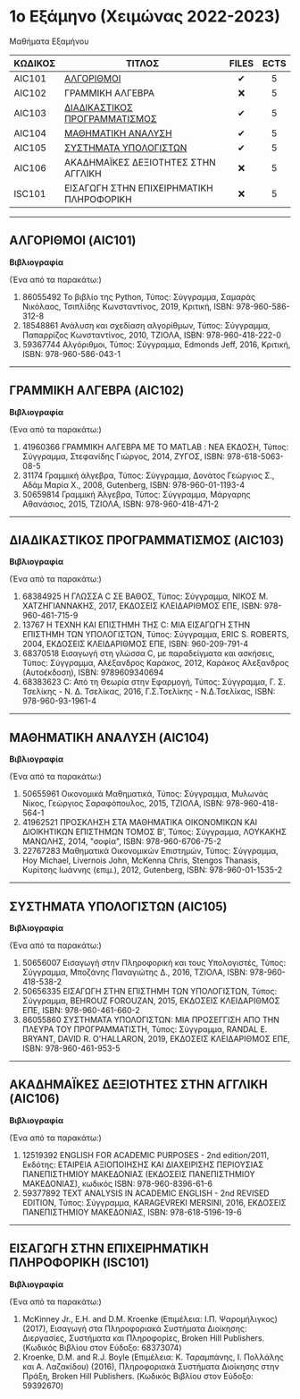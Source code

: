 # 1ο Εξάμηνο (Χειμώνας 2022-2023)

Μαθήματα Εξαμήνου

| ΚΩΔΙΚΟΣ      | ΤΙΤΛΟΣ                                | FILES | ECTS |
| --------- | ------------------------------------ | :----: | :--: |
| AIC101 | [ΑΛΓΟΡΙΘΜΟΙ](/Semester1/Algorithms)              | ✔    | 5    |
| AIC102 | ΓΡΑΜΜΙΚΗ ΑΛΓΕΒΡΑ    | ❌ | 5    |
| AIC103 | [ΔΙΑΔΙΚΑΣΤΙΚΟΣ ΠΡΟΓΡΑΜΜΑΤΙΣΜΟΣ](/Semester1/Procedural%20Programming)                       | ✔  | 5    |
| AIC104 | [ΜΑΘΗΜΑΤΙΚΗ ΑΝΑΛΥΣΗ](/Semester1/Mathematical%20Analysis)                 | ✔    | 5    |
| AIC105 | [ΣΥΣΤΗΜΑΤΑ ΥΠΟΛΟΓΙΣΤΩΝ](/Semester1/Computer%20Systems)    | ✔ | 5    |
| AIC106 | ΑΚΑΔΗΜΑΪΚΕΣ ΔΕΞΙΟΤΗΤΕΣ ΣΤΗΝ ΑΓΓΛΙΚΗ                | ❌    | 5    |
| ISC101 | ΕΙΣΑΓΩΓΗ ΣΤΗΝ ΕΠΙΧΕΙΡΗΜΑΤΙΚΗ ΠΛΗΡΟΦΟΡΙΚΗ                | ❌    | 5    |

***

## ΑΛΓΟΡΙΘΜΟΙ (AIC101)
**Βιβλιογραφία**

(Ένα από τα παρακάτω:)

1. 86055492 Το βιβλίο της Python, Τύπος: Σύγγραμμα, Σαμαράς Νικόλαος, Τσιπλίδης Κωνσταντίνος, 2019, Κριτική, ISBN: 978-960-586-312-8
2. 18548861 Ανάλυση και σχεδίαση αλγορίθμων, Τύπος: Σύγγραμμα, Παπαρρίζος Κωνσταντίνος, 2010, ΤΖΙΟΛΑ, ISBN: 978-960-418-222-0 
3. 59367744 Αλγόριθμοι, Τύπος: Σύγγραμμα, Edmonds Jeff, 2016, Κριτική, ISBN: 978-960-586-043-1
***
## ΓΡΑΜΜΙΚΗ ΑΛΓΕΒΡΑ (AIC102)
**Βιβλιογραφία**

(Ένα από τα παρακάτω:)

1. 41960366 ΓΡΑΜΜΙΚΗ ΑΛΓΕΒΡΑ ΜΕ ΤΟ MATLAB : ΝΕΑ ΕΚΔΟΣΗ, Τύπος: Σύγγραμμα, Στεφανίδης Γιώργος, 2014, ΖΥΓΟΣ, ISBN: 978-618-5063-08-5
2. 31174 Γραμμική άλγεβρα, Τύπος: Σύγγραμμα, Δονάτος Γεώργιος Σ., Αδάμ Μαρία Χ., 2008, Gutenberg, ISBN: 978-960-01-1193-4
3. 50659814 Γραμμική Άλγεβρα, Τύπος: Σύγγραμμα, Μάργαρης Αθανάσιος, 2015, ΤΖΙΟΛΑ, ISBN: 978-960-418-471-2
***
## ΔΙΑΔΙΚΑΣΤΙΚΟΣ ΠΡΟΓΡΑΜΜΑΤΙΣΜΟΣ (AIC103)
**Βιβλιογραφία**

(Ένα από τα παρακάτω:)

1. 68384925 Η ΓΛΩΣΣΑ C ΣΕ ΒΑΘΟΣ, Τύπος: Σύγγραμμα, ΝΙΚΟΣ Μ. ΧΑΤΖΗΓΙΑΝΝΑΚΗΣ, 2017, ΕΚΔΟΣΕΙΣ ΚΛΕΙΔΑΡΙΘΜΟΣ ΕΠΕ, ISBN: 978-960-461-715-9
2. 13767 Η ΤΕΧΝΗ ΚΑΙ ΕΠΙΣΤΗΜΗ ΤΗΣ C: ΜΙΑ ΕΙΣΑΓΩΓΗ ΣΤΗΝ ΕΠΙΣΤΗΜΗ ΤΩΝ ΥΠΟΛΟΓΙΣΤΩΝ, Τύπος: Σύγγραμμα, ERIC S. ROBERTS, 2004, ΕΚΔΟΣΕΙΣ ΚΛΕΙΔΑΡΙΘΜΟΣ ΕΠΕ, ISBN: 960-209-791-4
3. 68370518 Εισαγωγή στη γλώσσα C, με παραδείγματα και ασκήσεις, Τύπος: Σύγγραμμα, Αλέξανδρος Καράκος, 2012, Καράκος Αλεξανδρος (Αυτοέκδοση), ISBN: 9789609340694
4. 68383623 C: Από τη Θεωρία στην Εφαρμογή, Τύπος: Σύγγραμμα, Γ. Σ. Τσελίκης - Ν. Δ. Τσελίκας, 2016, Γ.Σ.Τσελίκης - Ν.Δ.Τσελίκας, ISBN: 978-960-93-1961-4
***
## ΜΑΘΗΜΑΤΙΚΗ ΑΝΑΛΥΣΗ (AIC104)
**Βιβλιογραφία**

(Ένα από τα παρακάτω:)

1. 50655961 Οικονομικά Μαθηματικά, Τύπος: Σύγγραμμα, Μυλωνάς Νίκος, Γεώργιος Σαραφόπουλος, 2015, ΤΖΙΟΛΑ, ISBN: 978-960-418-564-1
2. 41962521 ΠΡΟΣΚΛΗΣΗ ΣΤΑ ΜΑΘΗΜΑΤΙΚΑ ΟΙΚΟΝΟΜΙΚΩΝ ΚΑΙ ΔΙΟΙΚΗΤΙΚΩΝ ΕΠΙΣΤΗΜΩΝ ΤΟΜΟΣ Β', Τύπος: Σύγγραμμα, ΛΟΥΚΑΚΗΣ ΜΑΝΩΛΗΣ, 2014, "σοφία", ISBN: 978-960-6706-75-2
3. 22767283 Μαθηματικά Οικονομικών Επιστημών, Τύπος: Σύγγραμμα, Hoy Michael, Livernois John, McKenna Chris, Stengos Thanasis, Κυρίτσης Ιωάννης (επιμ.), 2012, Gutenberg, ISBN: 978-960-01-1535-2
***
## ΣΥΣΤΗΜΑΤΑ ΥΠΟΛΟΓΙΣΤΩΝ (AIC105)
**Βιβλιογραφία**

(Ένα από τα παρακάτω:)

1. 50656007 Εισαγωγή στην Πληροφορική και τους Υπολογιστές, Τύπος: Σύγγραμμα, Μποζάνης Παναγιώτης Δ., 2016, ΤΖΙΟΛΑ, ISBN: 978-960-418-538-2
2. 50656335 ΕΙΣΑΓΩΓΗ ΣΤΗΝ ΕΠΙΣΤΗΜΗ ΤΩΝ ΥΠΟΛΟΓΙΣΤΩΝ, Τύπος: Σύγγραμμα, BEHROUZ FOROUZAN, 2015, ΕΚΔΟΣΕΙΣ ΚΛΕΙΔΑΡΙΘΜΟΣ ΕΠΕ, ISBN: 978-960-461-660-2
3. 86055860 ΣΥΣΤΗΜΑΤΑ ΥΠΟΛΟΓΙΣΤΩΝ: ΜΙΑ ΠΡΟΣΕΓΓΙΣΗ ΑΠΟ ΤΗΝ ΠΛΕΥΡΑ ΤΟΥ ΠΡΟΓΡΑΜΜΑΤΙΣΤΗ, Τύπος: Σύγγραμμα, RANDAL E. BRYANT, DAVID R. O'HALLARON, 2019, ΕΚΔΟΣΕΙΣ ΚΛΕΙΔΑΡΙΘΜΟΣ ΕΠΕ, ISBN: 978-960-461-953-5
***
## ΑΚΑΔΗΜΑΪΚΕΣ ΔΕΞΙΟΤΗΤΕΣ ΣΤΗΝ ΑΓΓΛΙΚΗ (AIC106)
**Βιβλιογραφία**

(Ένα από τα παρακάτω:)

1. 12519392 ENGLISH FOR ACADEMIC PURPOSES - 2nd edition/2011, Εκδότης: ΕΤΑΙΡΕΙΑ ΑΞΙΟΠΟΙΗΣΗΣ ΚΑΙ ΔΙΑΧΕΙΡΙΣΗΣ ΠΕΡΙΟΥΣΙΑΣ ΠΑΝΕΠΙΣΤΗΜΙΟΥ ΜΑΚΕΔΟΝΙΑΣ (ΕΚΔΟΣΕΙΣ ΠΑΝΕΠΙΣΤΗΜΙΟΥ ΜΑΚΕΔΟΝΙΑΣ), κωδικός ISBN: 978-960-8396-61-6
2. 59377892 TEXT ANALYSIS IN ACADEMIC ENGLISH - 2nd REVISED EDITION, Τύπος: Σύγγραμμα, KARAGEVREKI MERSINI, 2016, ΕΚΔΟΣΕΙΣ ΠΑΝΕΠΙΣΤΗΜΙΟΥ ΜΑΚΕΔΟΝΙΑΣ, ISBN: 978-618-5196-19-6
***
## ΕΙΣΑΓΩΓΗ ΣΤΗΝ ΕΠΙΧΕΙΡΗΜΑΤΙΚΗ ΠΛΗΡΟΦΟΡΙΚΗ (ISC101)
**Βιβλιογραφία**

(Ένα από τα παρακάτω:)
1. McKinney Jr., E.H. and D.M. Kroenke (Επιμέλεια: Ι.Π. Ψαρομήλιγκος) (2017), Εισαγωγή στα Πληροφοριακά Συστήματα Διοίκησης: Διεργασίες, Συστήματα και Πληροφορίες, Broken Hill Publishers. (Κωδικός Βιβλίου στον Εύδοξο: 68373074)
2. Kroenke, D.M. and R.J. Boyle (Επιμέλεια: Κ. Ταραμπάνης, Ι. Πολλάλης και Α. Λαζακίδου) (2016), Πληροφοριακά Συστήματα Διοίκησης στην Πράξη, Broken Hill Publishers. (Κωδικός Βιβλίου στον Εύδοξο: 59392670)
